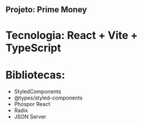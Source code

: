 ## Projeto: Prime Money

# Tecnologia: React + Vite + TypeScript

# Bibliotecas:

- StyledComponents
- @types/styled-components
- Phospor React
- Radix
- JSON Server
